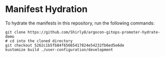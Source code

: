 # Manifest Hydration

To hydrate the manifests in this repository, run the following commands:

```shell
git clone https://github.com/Shirly8/argocon-gitops-promoter-hydrate-demo
# cd into the cloned directory
git checkout 5262c1b5fb84f65665417824e54232fb6ed5e6de
kustomize build ./user-configuration/development
```
